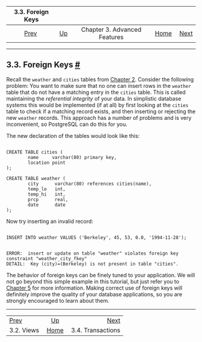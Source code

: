 <!--?xml version="1.0" encoding="UTF-8" standalone="no"?-->

|             3.3. Foreign Keys             |                                                             |                              |                                                       |                                                         |
| :---------------------------------------: | :---------------------------------------------------------- | :--------------------------: | ----------------------------------------------------: | ------------------------------------------------------: |
| [Prev](tutorial-views.html "3.2. Views")  | [Up](tutorial-advanced.html "Chapter 3. Advanced Features") | Chapter 3. Advanced Features | [Home](index.html "PostgreSQL 17devel Documentation") |  [Next](tutorial-transactions.html "3.4. Transactions") |

***

## 3.3. Foreign Keys [#](#TUTORIAL-FK)

[]()[]()

Recall the `weather` and `cities` tables from [Chapter 2](tutorial-sql.html "Chapter 2. The SQL Language"). Consider the following problem: You want to make sure that no one can insert rows in the `weather` table that do not have a matching entry in the `cities` table. This is called maintaining the *referential integrity* of your data. In simplistic database systems this would be implemented (if at all) by first looking at the `cities` table to check if a matching record exists, and then inserting or rejecting the new `weather` records. This approach has a number of problems and is very inconvenient, so PostgreSQL can do this for you.

The new declaration of the tables would look like this:

```

CREATE TABLE cities (
        name     varchar(80) primary key,
        location point
);

CREATE TABLE weather (
        city      varchar(80) references cities(name),
        temp_lo   int,
        temp_hi   int,
        prcp      real,
        date      date
);
```

Now try inserting an invalid record:

```

INSERT INTO weather VALUES ('Berkeley', 45, 53, 0.0, '1994-11-28');
```

```

ERROR:  insert or update on table "weather" violates foreign key constraint "weather_city_fkey"
DETAIL:  Key (city)=(Berkeley) is not present in table "cities".
```

The behavior of foreign keys can be finely tuned to your application. We will not go beyond this simple example in this tutorial, but just refer you to [Chapter 5](ddl.html "Chapter 5. Data Definition") for more information. Making correct use of foreign keys will definitely improve the quality of your database applications, so you are strongly encouraged to learn about them.

***

|                                           |                                                             |                                                         |
| :---------------------------------------- | :---------------------------------------------------------: | ------------------------------------------------------: |
| [Prev](tutorial-views.html "3.2. Views")  | [Up](tutorial-advanced.html "Chapter 3. Advanced Features") |  [Next](tutorial-transactions.html "3.4. Transactions") |
| 3.2. Views                                |    [Home](index.html "PostgreSQL 17devel Documentation")    |                                       3.4. Transactions |
